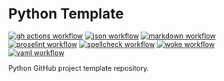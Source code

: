 # Python Template

[![gh actions workflow](https://github.com/salve-mundi-exempla/python-template/actions/workflows/gh-actions.yml/badge.svg?branch=main)](https://github.com/salve-mundi-exempla/python-template/actions/workflows/gh-actions.yml)
[![json workflow](https://github.com/salve-mundi-exempla/python-template/actions/workflows/json.yml/badge.svg?branch=main)](https://github.com/salve-mundi-exempla/python-template/actions/workflows/json.yml)
[![markdown workflow](https://github.com/salve-mundi-exempla/python-template/actions/workflows/markdown.yml/badge.svg?branch=main)](https://github.com/salve-mundi-exempla/python-template/actions/workflows/markdown.yml)
[![proselint workflow](https://github.com/salve-mundi-exempla/python-template/actions/workflows/proselint.yml/badge.svg?branch=main)](https://github.com/salve-mundi-exempla/python-template/actions/workflows/proselint.yml)
[![spellcheck workflow](https://github.com/salve-mundi-exempla/python-template/actions/workflows/spellcheck.yml/badge.svg?branch=main)](https://github.com/salve-mundi-exempla/python-template/actions/workflows/spellcheck.yml)
[![woke workflow](https://github.com/salve-mundi-exempla/python-template/actions/workflows/woke.yml/badge.svg?branch=main)](https://github.com/salve-mundi-exempla/python-template/actions/workflows/woke.yml)
[![yaml workflow](https://github.com/salve-mundi-exempla/python-template/actions/workflows/yaml.yml/badge.svg?branch=main)](https://github.com/salve-mundi-exempla/python-template/actions/workflows/yaml.yml)

Python GitHub project template repository.
